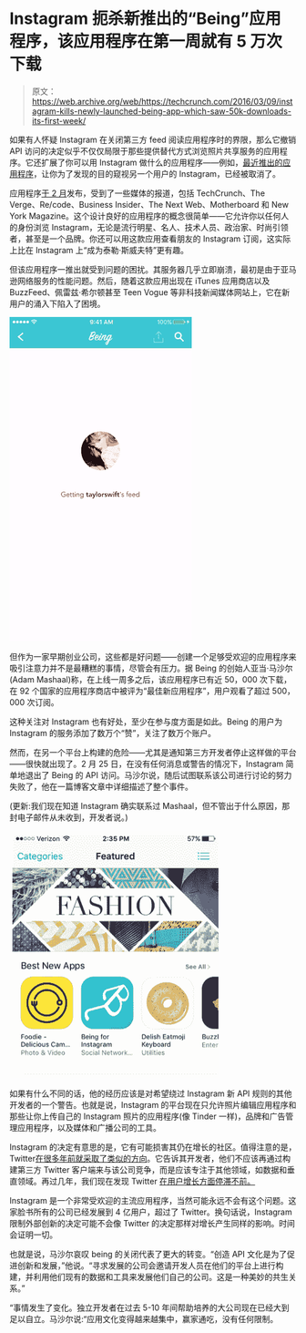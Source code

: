 # Instagram 扼杀新推出的“Being”应用程序，该应用程序在第一周就有 5 万次下载 

> 原文：<https://web.archive.org/web/https://techcrunch.com/2016/03/09/instagram-kills-newly-launched-being-app-which-saw-50k-downloads-its-first-week/>

如果有人怀疑 Instagram 在关闭第三方 feed 阅读应用程序时的界限，那么它撤销 API 访问的决定似乎不仅仅局限于那些提供替代方式浏览照片共享服务的应用程序。它还扩展了你可以用 Instagram 做什么的应用程序——例如，[最近推出的应用程序](https://web.archive.org/web/20221208212522/https://beta.techcrunch.com/2016/02/18/being-lets-you-browse-instagram-as-anyone-from-pop-stars-to-bffs/)，让你为了发现的目的窥视另一个用户的 Instagram，已经被取消了。

应用程序[于 2 月](https://web.archive.org/web/20221208212522/https://beta.techcrunch.com/2016/02/18/being-lets-you-browse-instagram-as-anyone-from-pop-stars-to-bffs/)发布，受到了一些媒体的报道，包括 TechCrunch、The Verge、Re/code、Business Insider、The Next Web、Motherboard 和 New York Magazine。这个设计良好的应用程序的概念很简单——它允许你以任何人的身份浏览 Instagram，无论是流行明星、名人、技术人员、政治家、时尚引领者，甚至是一个品牌。你还可以用这款应用查看朋友的 Instagram 订阅，这实际上比在 Instagram 上“成为泰勒·斯威夫特”更有趣。

但该应用程序一推出就受到问题的困扰。其服务器几乎立即崩溃，最初是由于亚马逊网络服务的性能问题。然后，随着这款应用出现在 iTunes 应用商店以及 BuzzFeed、佩雷兹·希尔顿甚至 Teen Vogue 等非科技新闻媒体网站上，它在新用户的涌入下陷入了困境。

![being](img/528966c192eb5c2f33d7b203f9e16fb0.png)

但作为一家早期创业公司，这些都是好问题——创建一个足够受欢迎的应用程序来吸引注意力并不是最糟糕的事情，尽管会有压力。据 Being 的创始人亚当·马沙尔(Adam Mashaal)称，在上线一周多之后，该应用程序已有近 50，000 次下载，在 92 个国家的应用程序商店中被评为“最佳新应用程序”，用户观看了超过 500，000 次订阅。

这种关注对 Instagram 也有好处，至少在参与度方面是如此。Being 的用户为 Instagram 的服务添加了数万个“赞”，关注了数万个账户。

然而，在另一个平台上构建的危险——尤其是通知第三方开发者停止这样做的平台——很快就出现了。2 月 25 日，在没有任何消息或警告的情况下，Instagram 简单地退出了 Being 的 API 访问。马沙尔说，随后试图联系该公司进行讨论的努力失败了，他在一篇博客文章中详细描述了整个事件。

(更新:我们现在知道 Instagram 确实联系过 Mashaal，但不管出于什么原因，那封电子邮件从未收到，开发者说。)

![appstore-beingfeatured](img/a903c7d7bcda6b1001100e7b4b9977fa.png)

如果有什么不同的话，他的经历应该是对希望绕过 Instagram 新 API 规则的其他开发者的一个警告。也就是说，Instagram 的平台现在只允许照片编辑应用程序和那些让你上传自己的 Instagram 照片的应用程序(像 Tinder 一样)，品牌和广告管理应用程序，以及媒体和广播公司的工具。

Instagram 的决定有意思的是，它有可能损害其仍在增长的社区。值得注意的是，Twitter[在很多年前就采取了类似的方向](https://web.archive.org/web/20221208212522/https://beta.techcrunch.com/2011/03/11/twitter-ecosystem-guidelines/)。它告诉其开发者，他们不应该再通过构建第三方 Twitter 客户端来与该公司竞争，而是应该专注于其他领域，如数据和垂直领域。再过几年，我们现在发现 Twitter [在用户增长方面停滞不前。](https://web.archive.org/web/20221208212522/https://beta.techcrunch.com/2016/02/10/twitters-user-growth-goes-nowhere-as-it-meets-revenue-expectations-of-710m/)

Instagram 是一个非常受欢迎的主流应用程序，当然可能永远不会有这个问题。这家脸书所有的公司已经发展到 4 亿用户，超过了 Twitter。换句话说，Instagram 限制外部创新的决定可能不会像 Twitter 的决定那样对增长产生同样的影响。时间会证明一切。

也就是说，马沙尔哀叹 being 的关闭代表了更大的转变。“创造 API 文化是为了促进创新和发展，”他说。“寻求发展的公司会邀请开发人员在他们的平台上进行构建，并利用他们现有的数据和工具来发展他们自己的公司。这是一种美妙的共生关系。”

“事情发生了变化。独立开发者在过去 5-10 年间帮助培养的大公司现在已经大到足以自立。马沙尔说:“应用文化变得越来越集中，赢家通吃，没有任何限制。